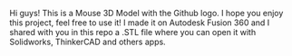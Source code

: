 Hi guys! This is a Mouse 3D Model with the Github logo. I hope you enjoy this project, feel free to use it! I made it on Autodesk Fusion 360 and I shared with you in this repo a .STL file where you can open it with Solidworks, ThinkerCAD and others apps.

